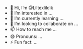 - 👋 Hi, I’m @Liltexlildik
- 👀 I’m interested in ...
- 🌱 I’m currently learning ...
- 💞️ I’m looking to collaborate on ...
- 📫 How to reach me ...
- 😄 Pronouns: ...
- ⚡ Fun fact: ...

<!---
Liltexlildik/Liltexlildik is a ✨ special ✨ repository because its `README.md` (this file) appears on your GitHub profile.
You can click the Preview link to take a look at your changes.
--->
